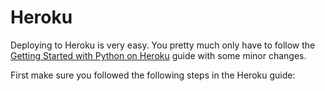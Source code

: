 # Heroku

Deploying to Heroku is very easy. You pretty much only have to follow the
[Getting Started with Python on Heroku](https://devcenter.heroku.com/articles/getting-started-with-python#introduction)
guide with some minor changes.
 
First make sure you followed the following steps in the Heroku guide:
